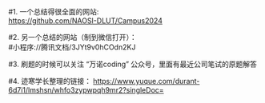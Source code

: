 #1.  一个总结得很全面的网站:   
  https://github.com/NAOSI-DLUT/Campus2024
  
#2.  另一个总结的网站（制到微信打开）：   
  #小程序://腾讯文档/3JYt9v0hCOdn2KJ


#3.  刷题的时候可以关注 “万诺coding” 公众号，里面有最近公司笔试的原题解答

#4. 迹寒学长整理的链接： https://www.yuque.com/durant-6d7i1/lmshsn/whfo3zypwpqh9mr2?singleDoc=








